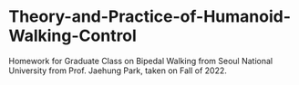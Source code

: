 # Theory-and-Practice-of-Humanoid-Walking-Control
Homework for Graduate Class on Bipedal Walking from Seoul National University from Prof. Jaehung Park, taken on Fall of 2022.

